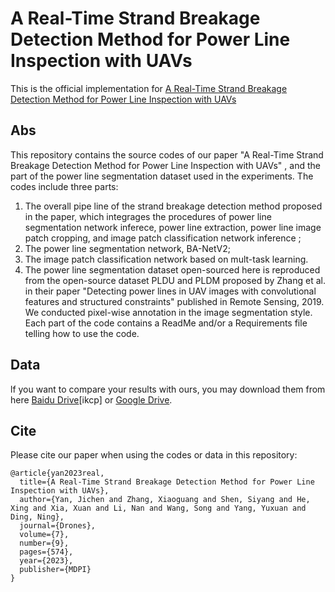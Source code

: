 # A Real-Time Strand Breakage Detection Method for Power Line Inspection with UAVs

This is the official implementation for [A Real-Time Strand Breakage Detection Method for Power Line Inspection with UAVs](https://doi.org/10.3390/drones7090574)

## Abs

This repository contains the source codes of our paper "A Real-Time Strand Breakage Detection Method for Power Line Inspection with UAVs" , and the part of the power line segmentation dataset used in the experiments. The codes include three parts: 

1) The overall pipe line of the strand breakage detection method proposed in the paper, which integrages the procedures of power line segmentation network inferece, power line extraction, power line image patch cropping, and image patch classification network inference ;
2) The power line segmentation network, BA-NetV2;
3) The image patch classification network based on mult-task learning.
4) The power line segmentation dataset open-sourced here is reproduced from the open-source dataset PLDU and PLDM proposed by Zhang et al. in their paper "Detecting power lines in UAV images with convolutional features and structured constraints" published in Remote Sensing, 2019. We conducted pixel-wise annotation in the image segmentation style. Each part of the code contains a ReadMe and/or a Requirements file telling how to use the code.

## Data

lf you want to compare your results with ours, you may download them from here [Baidu Drive](https://pan.baidu.com/s/1LIwyJVspP3A33EmTxe8yWw)[ikcp] or [Google Drive](https://drive.google.com/file/d/1tO1d4ZOECfcFu8QYYGQavkdTjYej8AkW/view?usp=drive_link).

## Cite

Please cite our paper when using the codes or data in this repository:
```
@article{yan2023real,
  title={A Real-Time Strand Breakage Detection Method for Power Line Inspection with UAVs},
  author={Yan, Jichen and Zhang, Xiaoguang and Shen, Siyang and He, Xing and Xia, Xuan and Li, Nan and Wang, Song and Yang, Yuxuan and Ding, Ning},
  journal={Drones},
  volume={7},
  number={9},
  pages={574},
  year={2023},
  publisher={MDPI}
}
```


